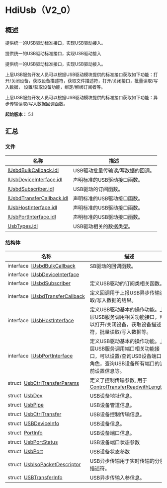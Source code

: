 # HdiUsb（V2_0）


## 概述

提供统一的USB驱动标准接口，实现USB驱动接入。

提供统一的USB驱动标准接口，实现USB驱动接入

提供统一的USB驱动标准接口，实现USB驱动接入。

上层USB服务开发人员可以根据USB驱动模块提供的标准接口获取如下功能：打开/关闭设备，获取设备描述符，获取文件描述符，打开/关闭接口，批量读取/写入数据， 设置/获取设备功能，绑定/解绑订阅者等。

上层USB服务开发人员可以根据USB驱动模块提供的标准接口获取如下功能：异步传输读取/写入数据回调函数。

**起始版本：** 5.1


## 汇总


### 文件

| 名称 | 描述 | 
| -------- | -------- |
| [IUsbdBulkCallback.idl](_i_usbd_bulk_callback_8idl.md) | USB驱动批量传输读/写数据的回调。 | 
| [IUsbDeviceInterface.idl](_i_usb_device_interface_8idl.md) | 声明标准的USB驱动接口函数。 | 
| [IUsbdSubscriber.idl](_i_usbd_subscriber_8idl.md) | USB驱动的订阅函数。 | 
| [IUsbdTransferCallback.idl](_i_usbd_transfer_callback_8idl.md) | 声明标准的USB驱动接口函数。 | 
| [IUsbHostInterface.idl](_i_usb_host_interface_8idl.md) | 声明标准的USB驱动接口函数。 | 
| [IUsbPortInterface.idl](_i_usb_port_interface_8idl.md) | 声明标准的USB驱动接口函数。 | 
| [UsbTypes.idl](_usb_types_8idl.md) | USB驱动相关的数据类型。 | 


### 结构体

| 名称 | 描述 | 
| -------- | -------- |
| interface&nbsp;&nbsp;[IUsbdBulkCallback](interface_i_usbd_bulk_callback.md) | SB驱动的回调函数。 | 
| interface&nbsp;&nbsp;[IUsbDeviceInterface](interface_i_usb_device_interface.md) |  | 
| interface&nbsp;&nbsp;[IUsbdSubscriber](interface_i_usbd_subscriber.md) | 定义USB驱动的订阅类相关函数。 | 
| interface&nbsp;&nbsp;[IUsbdTransferCallback](interface_i_usbd_transfer_callback_v2_0.md) | 定义回调用于上报USB异步传输读取/写入数据的结果。 | 
| interface&nbsp;&nbsp;[IUsbHostInterface](interface_i_usb_host_interface.md) | 定义USB驱动基本的操作功能。上层USB服务调用相关功能接口，可以打开/关闭设备，获取设备描述符，批量读取/写入数据等。 | 
| interface&nbsp;&nbsp;[IUsbPortInterface](interface_i_usb_port_interface.md) | 定义USB驱动基本的操作功能。上层USB服务调用端口相关功能接口，可以设置/查询USB设备端口的角色，查询USB设备所有端口的当前设置信息等。 | 
| struct&nbsp;&nbsp;[UsbCtrlTransferParams](_usb_ctrl_transfer_params.md) | 定义了控制传输参数, 用于 [ControlTransferReadwithLength()](interface_i_usb_host_interface.md#controltransferreadwithlength) | 
| struct&nbsp;&nbsp;[UsbDev](_usb_dev.md) | USB设备地址信息。 | 
| struct&nbsp;&nbsp;[UsbPipe](_usb_pipe.md) | USB设备管道信息。 | 
| struct&nbsp;&nbsp;[UsbCtrlTransfer](_usb_ctrl_transfer.md) | USB设备控制传输信息。 | 
| struct&nbsp;&nbsp;[USBDeviceInfo](_u_s_b_device_info.md) | USB设备信息。 | 
| struct&nbsp;&nbsp;[PortInfo](_port_info.md) | USB设备端口信息。 | 
| struct&nbsp;&nbsp;[UsbPortStatus](_usb_port_status.md) | USB设备端口状态参数 | 
| struct&nbsp;&nbsp;[UsbPort](_usb_port.md) | USB设备状态参数 | 
| struct&nbsp;&nbsp;[UsbIsoPacketDescriptor](_usb_iso_packet_descriptor_v2_0.md) | USB异步传输用于实时传输的分包描述符。 | 
| struct&nbsp;&nbsp;[USBTransferInfo](_u_s_b_transfer_info_v2_0.md) | USB异步传输入参信息。 | 
